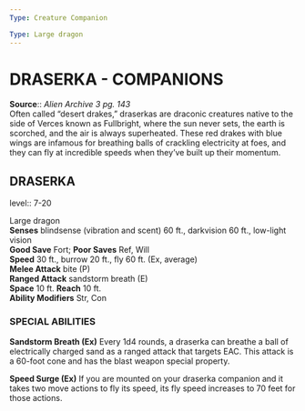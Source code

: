 ```yaml
---
Type: Creature Companion

Type: Large dragon  
---
```

# DRASERKA - COMPANIONS

**Source**:: _Alien Archive 3 pg. 143_  
Often called “desert drakes,” draserkas are draconic creatures native to the side of Verces known as Fullbright, where the sun never sets, the earth is scorched, and the air is always superheated. These red drakes with blue wings are infamous for breathing balls of crackling electricity at foes, and they can fly at incredible speeds when they’ve built up their momentum.

## DRASERKA 
level:: 7-20

Large dragon  
**Senses** blindsense (vibration and scent) 60 ft., darkvision 60 ft., low-light vision  
**Good Save** Fort; **Poor Saves** Ref, Will  
**Speed** 30 ft., burrow 20 ft., fly 60 ft. (Ex, average)  
**Melee Attack** bite (P)  
**Ranged Attack** sandstorm breath (E)  
**Space** 10 ft. **Reach** 10 ft.  
**Ability Modifiers** Str, Con  

### SPECIAL ABILITIES

**Sandstorm Breath (Ex)** Every 1d4 rounds, a draserka can breathe a ball of electrically charged sand as a ranged attack that targets EAC. This attack is a 60-foot cone and has the blast weapon special property.

**Speed Surge (Ex)** If you are mounted on your draserka companion and it takes two move actions to fly its speed, its fly speed increases to 70 feet for those actions.
